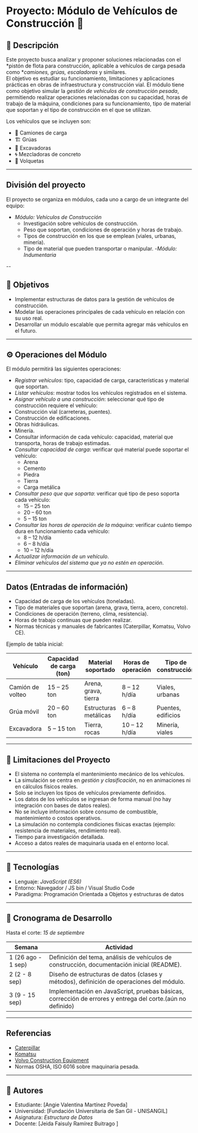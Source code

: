 # Proyecto: Módulo de Vehículos de Construcción 🚧

## 📌 Descripción
Este proyecto  busca analizar y proponer soluciones relacionadas con el *pistón de flota para construcción, aplicable a vehículos de carga pesada como **camiones, grúas, escaladoras* y similares.  
El objetivo es estudiar su funcionamiento, limitaciones y aplicaciones prácticas en obras de infraestructura y construcción vial. 
El módulo tiene como objetivo simular la *gestión de vehículos de construcción pesada*, permitiendo realizar operaciones relacionadas con su capacidad, horas de trabajo de la máquina, condiciones para su funcionamiento, tipo de material que soportan y el tipo de construcción en el que se utilizan.  

Los vehículos que se incluyen son:  
- 🚛 Camiones de carga  
- 🏗️ Grúas  
- 🚜 Excavadoras  
- 🌀 Mezcladoras de concreto  
- 🚚 Volquetas  

---

## División del proyecto

El proyecto se organiza en módulos, cada uno a cargo de un integrante del equipo:

- *Módulo: Vehículos de Construcción*  
  - Investigación sobre vehículos de construcción.  
  - Peso que soportan, condiciones de operación y horas de trabajo.  
  - Tipos de construcción en los que se emplean (viales, urbanas, minería).  
  - Tipo de material que pueden transportar o manipular.
-*Módulo: Indumentaria*
  
--

## 🎯 Objetivos
- Implementar estructuras de datos para la gestión de vehículos de construcción.  
- Modelar las operaciones principales de cada vehículo en relación con su uso real.  
- Desarrollar un módulo escalable que permita agregar más vehículos en el futuro.  

---

## ⚙️ Operaciones del Módulo
El módulo permitirá las siguientes operaciones: 
-  *Registrar vehículos*: tipo, capacidad de carga, características y material que soportan.  
-  *Listar vehículos*: mostrar todos los vehículos registrados en el sistema. 
-  *Asignar vehículo a una construcción*: seleccionar qué tipo de construcción requiere el vehículo: 
  - Construcción vial (carreteras, puentes).  
  - Construcción de edificaciones.  
  - Obras hidráulicas.  
  - Minería.  
- Consultar información de cada vehículo: capacidad, material que transporta, horas de trabajo estimadas.
- *Consultar capacidad de carga*: verificar qué material puede soportar el vehículo: 
   - Arena  
   - Cemento  
   - Piedra  
   - Tierra  
   - Carga metálica
- *Consultar peso que que soparta*: verificar qué tipo de peso soporta cada vehículo:  
   - 15 – 25 ton
   - 20 – 60 ton 
   -  5 – 15 ton
- *Consultar las horas de operación de la máquina*: verificar cuánto tiempo dura en funcionamiento cada vehículo:  
   - 8 – 12 h/día 
   -  6 – 8 h/día   
   -  10 – 12 h/día 
- *Actualizar información de un vehículo*.  
- *Eliminar vehículos del sistema que ya no estén en operación*.

---
## Datos (Entradas de información)

- Capacidad de carga de los vehículos (toneladas).  
- Tipo de materiales que soportan (arena, grava, tierra, acero, concreto).  
- Condiciones de operación (terreno, clima, resistencia).  
- Horas de trabajo continuas que pueden realizar.  
- Normas técnicas y manuales de fabricantes (Caterpillar, Komatsu, Volvo CE).  

Ejemplo de tabla inicial:

| Vehículo         | Capacidad de carga (ton) | Material soportado     | Horas de operación | Tipo de construcción |
|------------------|--------------------------|------------------------|--------------------|----------------------|
| Camión de volteo | 15 – 25 ton             | Arena, grava, tierra   | 8 – 12 h/día       | Viales, urbanas      |
| Grúa móvil       | 20 – 60 ton             | Estructuras metálicas  | 6 – 8 h/día        | Puentes, edificios   |
| Excavadora       | 5 – 15 ton              | Tierra, rocas          | 10 – 12 h/día      | Minería, viales      |

---

## 🚧 Limitaciones del Proyecto
- El sistema no contempla el mantenimiento mecánico de los vehículos.   
- La simulación se centra en *gestión y clasificación*, no en animaciones ni en cálculos físicos reales.  
- Solo se incluyen los tipos de vehículos previamente definidos.  
- Los datos de los vehículos se ingresan de forma manual (no hay integración con bases de datos reales).  
- No se incluye información sobre consumo de combustible, mantenimiento o costos operativos.  
- La simulación no contempla condiciones físicas exactas (ejemplo: resistencia de materiales, rendimiento real).
- Tiempo para investigación detallada.  
- Acceso a datos reales de maquinaria usada en el entorno local.
---

## 📂 Tecnologías
- Lenguaje: *JavaScript (ES6)*  
- Entorno: Navegador / JS bin / Visual Studio Code  
- Paradigma: Programación Orientada a Objetos y estructuras de datos  

---

## 📅 Cronograma de Desarrollo
Hasta el corte: *15 de septiembre*

| Semana | Actividad |
|--------|-----------|
| 1 (26 ago - 1 sep) | Definición del tema, análisis de vehículos de construcción, documentación inicial (README). |
| 2 (2 - 8 sep) | Diseño de estructuras de datos (clases y métodos), definición de operaciones del módulo. |
| 3 (9 - 15 sep) | Implementación en JavaScript, pruebas básicas, corrección de errores y entrega del corte.(aún no definido) |

---

## Referencias

- [Caterpillar](https://www.cat.com/es_CO.html)  
- [Komatsu](https://www.komatsu.com/es)  
- [Volvo Construction Equipment](https://www.volvoce.com/global/en/)  
- Normas OSHA, ISO 6016 sobre maquinaria pesada.

---

## 👥 Autores
- Estudiante: [Angie Valentina Martínez Poveda]  
- Universidad: [Fundación Universitaria de San Gil - UNISANGIL]  
- Asignatura: *Estructura de Datos*
- Docente: [Jeida Faisuly Ramírez Buitrago ]  

